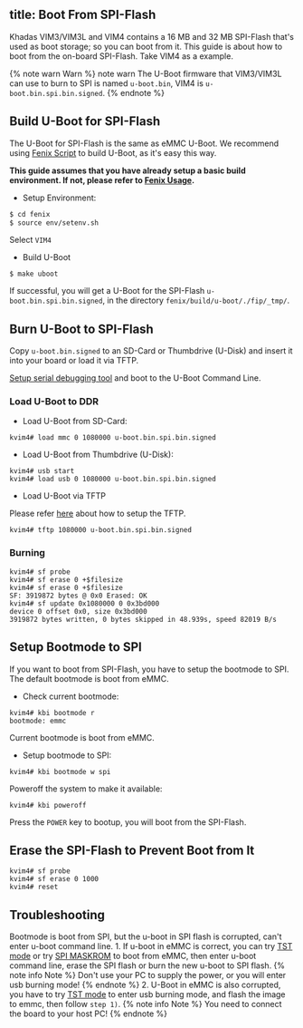 title: Boot From SPI-Flash
---

Khadas VIM3/VIM3L and VIM4 contains a 16 MB and 32 MB SPI-Flash that's used as boot storage; so you can boot from it. This guide is about how to boot from the on-board SPI-Flash. Take VIM4 as a example.

{% note warn Warn %}
note warn The U-Boot firmware that VIM3/VIM3L can use to burn to SPI is named `u-boot.bin`, VIM4 is `u-boot.bin.spi.bin.signed`.
{% endnote %}


## Build U-Boot for SPI-Flash
The U-Boot for SPI-Flash is the same as eMMC U-Boot. We recommend using [Fenix Script](https://github.com/khadas/fenix) to build U-Boot, as it's easy this way.

**This guide assumes that you have already setup a basic build environment. If not, please refer to [Fenix Usage](FenixScript.html).**

* Setup Environment:

```sh
$ cd fenix
$ source env/setenv.sh
```

Select `VIM4`

* Build U-Boot

```
$ make uboot
```

If successful, you will get a U-Boot for the SPI-Flash `u-boot.bin.spi.bin.signed`, in the directory `fenix/build/u-boot/./fip/_tmp/`.

## Burn U-Boot to SPI-Flash

Copy `u-boot.bin.signed` to an SD-Card or Thumbdrive (U-Disk) and insert it into your board or load it via TFTP.

[Setup serial debugging tool](SetupSerialTool.html) and boot to the U-Boot Command Line.

### Load U-Boot to DDR

* Load U-Boot from SD-Card:

```
kvim4# load mmc 0 1080000 u-boot.bin.spi.bin.signed
```
* Load U-Boot from Thumbdrive (U-Disk):

```
kvim4# usb start
kvim4# load usb 0 1080000 u-boot.bin.spi.bin.signed
```

* Load U-Boot via TFTP

Please refer [here](SetupTFTPServer.html) about how to setup the TFTP.

```
kvim4# tftp 1080000 u-boot.bin.spi.bin.signed
```

### Burning

```
kvim4# sf probe
kvim4# sf erase 0 +$filesize
kvim4# sf erase 0 +$filesize
SF: 3919872 bytes @ 0x0 Erased: OK
kvim4# sf update 0x1080000 0 0x3bd000
device 0 offset 0x0, size 0x3bd000
3919872 bytes written, 0 bytes skipped in 48.939s, speed 82019 B/s
```

## Setup Bootmode to SPI

If you want to boot from SPI-Flash, you have to setup the bootmode to SPI. The default bootmode is boot from eMMC.

* Check current bootmode:

```
kvim4# kbi bootmode r
bootmode: emmc
```
Current bootmode is boot from eMMC.

* Setup bootmode to SPI:

```
kvim4# kbi bootmode w spi
```

Poweroff the system to make it available:

```
kvim4# kbi poweroff
```

Press the `POWER` key to bootup, you will boot from the SPI-Flash.

## Erase the SPI-Flash to Prevent Boot from It

```
kvim4# sf probe
kvim4# sf erase 0 1000
kvim4# reset
```

## Troubleshooting
Bootmode is boot from SPI, but the u-boot in SPI flash is corrupted, can't enter u-boot command line.
	1. If u-boot in eMMC is correct, you can try [TST mode](BootIntoUpgradeMode.html#TST-Mode-Recommended) or try [SPI MASKROM]() to boot from eMMC, then enter u-boot command line, erase the SPI flash or burn the new u-boot to SPI flash.
    {% note info Note %}
		Don't use your PC to supply the power, or you will enter usb burning mode!
    {% endnote %}
	2. U-Boot in eMMC is also corrupted, you have to try [TST mode](BootIntoUpgradeMode.html#TST-Mode-Recommended) to enter usb burning mode, and flash the image to emmc, then follow `step 1)`.
	{% note info Note %}
        You need to connect the board to your host PC!
    {% endnote %}
